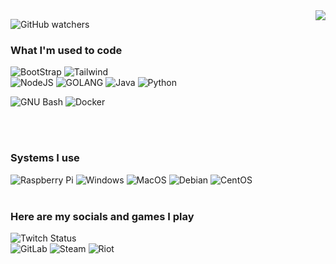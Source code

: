 <div id="header" align="center">
  <img align="right" src="https://media3.giphy.com/media/v1.Y2lkPTc5MGI3NjExZWM5NDYzOWRiZmIxMjZhY2U1YWU3OWQ2MTU1MzM1OWJkOWFhYjcyMyZjdD1z/hqaOHloopvGSya7oyC/giphy.gif"/>
</div>

![GitHub watchers](https://img.shields.io/github/watchers/ogb4n/ogb4n?color=blueviolet&style=for-the-badge)

### What I'm used to code 
![BootStrap](https://img.shields.io/badge/-BOOTSTRAP-7952B3?logo=Bootstrap&logoColor=white&style=for-the-badge)
![Tailwind](https://img.shields.io/badge/-TailwindCSS-06B6D4?logo=TailwindCSS&logoColor=white&style=for-the-badge) <br>
![NodeJS](https://img.shields.io/badge/-NodeJS-339933?logo=Node.js&logoColor=white&style=for-the-badge)
![GOLANG](https://img.shields.io/badge/-GOLANG-4285F4?logo=GO&logoColor=white&style=for-the-badge)
![Java](https://img.shields.io/badge/-java-E34A86?style=for-the-badge&logo=Java)
![Python](https://img.shields.io/badge/-Python-3776AB?logo=Python&logoColor=white&style=for-the-badge)

![GNU Bash](https://img.shields.io/badge/-GNU%20Bash-4EAA25?logo=GNUBash&logoColor=white&style=for-the-badge)
![Docker](https://img.shields.io/badge/-Docker-black?style=for-the-badge&logo=docker)

 <br> <br>
### Systems I use
![Raspberry Pi](https://img.shields.io/badge/-Raspberry%20Pi-C51A4A?style=for-the-badge&logo=Raspberry-Pi)
![Windows](https://img.shields.io/badge/-Windows-0078D6?logo=Windows&logoColor=white&style=for-the-badge)
![MacOS](https://img.shields.io/badge/-MacOS-00AF9C?logo=Apple&logoColor=white&style=for-the-badge)
![Debian](https://img.shields.io/badge/-Debian-A81D33?logo=Debian&logoColor=white&style=for-the-badge)
![CentOS](https://img.shields.io/badge/-CentOS-262577?logo=CentOS&logoColor=white&style=for-the-badge)<br> <br>

### Here are my socials and games I play 

![Twitch Status](https://img.shields.io/twitch/status/idhoney?color=blueviolet&logo=Twitch&style=for-the-badge) <br>
![GitLab](https://img.shields.io/badge/-GitLab-FCA121?style=for-the-badge&logo=gitlab&link=https://gitlab.com/ogb4n)
![Steam](https://img.shields.io/badge/-STEAM-004680?logo=steam&logoColor=white&style=for-the-badge&link=https://steamcommunity.com/id/ogb4n)
![Riot](https://img.shields.io/badge/-U%20Need%20A%20Shower-D32936?logo=RiotGames&logoColor=white&style=for-the-badge&link=https://steamcommunity.com/id/ogb4n)
